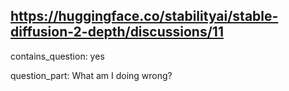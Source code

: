 ## https://huggingface.co/stabilityai/stable-diffusion-2-depth/discussions/11

contains_question: yes

question_part: What am I doing wrong?